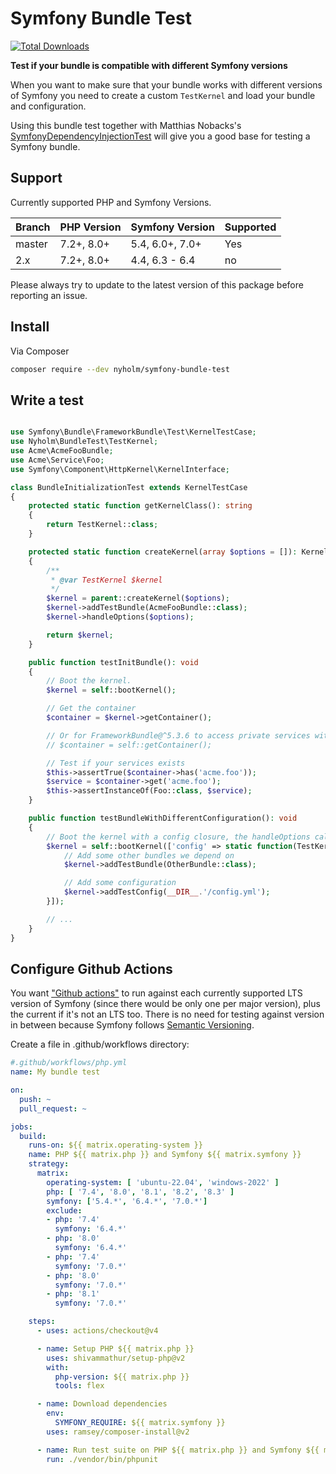 # Symfony Bundle Test

[![Total Downloads](https://img.shields.io/packagist/dt/nyholm/symfony-bundle-test.svg?style=flat-square)](https://packagist.org/packages/nyholm/symfony-bundle-test)

**Test if your bundle is compatible with different Symfony versions**

When you want to make sure that your bundle works with different versions of Symfony
you need to create a custom `TestKernel` and load your bundle and configuration.

Using this bundle test together with Matthias Nobacks's
[SymfonyDependencyInjectionTest](https://github.com/SymfonyTest/SymfonyDependencyInjectionTest)
will give you a good base for testing a Symfony bundle.

## Support

Currently supported PHP and Symfony Versions.

| Branch | PHP Version             | Symfony Version | Supported |
|--------|-------------------------|-----------------|-----------|
| master | 7.2+, 8.0+              | 5.4, 6.0+, 7.0+ | Yes       |
| 2.x    | 7.2+, 8.0+              | 4.4, 6.3 - 6.4  | no        |

Please always try to update to the latest version of this package before reporting an issue.

## Install

Via Composer

``` bash
composer require --dev nyholm/symfony-bundle-test
```

## Write a test

```php

use Symfony\Bundle\FrameworkBundle\Test\KernelTestCase;
use Nyholm\BundleTest\TestKernel;
use Acme\AcmeFooBundle;
use Acme\Service\Foo;
use Symfony\Component\HttpKernel\KernelInterface;

class BundleInitializationTest extends KernelTestCase
{
    protected static function getKernelClass(): string
    {
        return TestKernel::class;
    }

    protected static function createKernel(array $options = []): KernelInterface
    {
        /**
         * @var TestKernel $kernel
         */
        $kernel = parent::createKernel($options);
        $kernel->addTestBundle(AcmeFooBundle::class);
        $kernel->handleOptions($options);

        return $kernel;
    }

    public function testInitBundle(): void
    {
        // Boot the kernel.
        $kernel = self::bootKernel();

        // Get the container
        $container = $kernel->getContainer();

        // Or for FrameworkBundle@^5.3.6 to access private services without the PublicCompilerPass
        // $container = self::getContainer();

        // Test if your services exists
        $this->assertTrue($container->has('acme.foo'));
        $service = $container->get('acme.foo');
        $this->assertInstanceOf(Foo::class, $service);
    }

    public function testBundleWithDifferentConfiguration(): void
    {
        // Boot the kernel with a config closure, the handleOptions call in createKernel is important for that to work
        $kernel = self::bootKernel(['config' => static function(TestKernel $kernel){
            // Add some other bundles we depend on
            $kernel->addTestBundle(OtherBundle::class);

            // Add some configuration
            $kernel->addTestConfig(__DIR__.'/config.yml');
        }]);

        // ...
    }
}

```

## Configure Github Actions

You want ["Github actions"](https://docs.github.com/en/actions) to run against each currently supported LTS version of Symfony (since there would be only one per major version), plus the current if it's not an LTS too. There is no need for testing against version in between because Symfony follows [Semantic Versioning](http://semver.org/spec/v2.0.0.html).

Create a file in .github/workflows directory:
```yaml
#.github/workflows/php.yml
name: My bundle test

on:
  push: ~
  pull_request: ~

jobs:
  build:
    runs-on: ${{ matrix.operating-system }}
    name: PHP ${{ matrix.php }} and Symfony ${{ matrix.symfony }}
    strategy:
      matrix:
        operating-system: [ 'ubuntu-22.04', 'windows-2022' ]
        php: [ '7.4', '8.0', '8.1', '8.2', '8.3' ]
        symfony: ['5.4.*', '6.4.*', '7.0.*']
        exclude:
        - php: '7.4'
          symfony: '6.4.*'
        - php: '8.0'
          symfony: '6.4.*'
        - php: '7.4'
          symfony: '7.0.*'
        - php: '8.0'
          symfony: '7.0.*'
        - php: '8.1'
          symfony: '7.0.*'

    steps:
      - uses: actions/checkout@v4

      - name: Setup PHP ${{ matrix.php }}
        uses: shivammathur/setup-php@v2
        with:
          php-version: ${{ matrix.php }}
          tools: flex

      - name: Download dependencies
        env:
          SYMFONY_REQUIRE: ${{ matrix.symfony }}
        uses: ramsey/composer-install@v2

      - name: Run test suite on PHP ${{ matrix.php }} and Symfony ${{ matrix.symfony }}
        run: ./vendor/bin/phpunit
```
